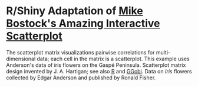 R/Shiny Adaptation of [Mike Bostock's Amazing Interactive Scatterplot](http://bl.ocks.org/mbostock/4063663)
===========================================================================================================



The scatterplot matrix visualizations pairwise correlations for multi-dimensional data; each cell in the matrix is a scatterplot. This example uses Anderson's data of iris flowers on the Gaspé Peninsula. Scatterplot matrix design invented by J. A. Hartigan; see also [R](http://www.r-project.org/) and [GGobi](http://www.ggobi.org/). Data on *Iris* flowers collected by Edgar Anderson and published by Ronald Fisher.
